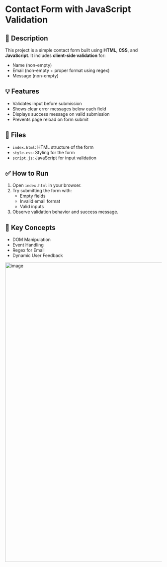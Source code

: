 # Contact Form with JavaScript Validation

## 📝 Description
This project is a simple contact form built using **HTML**, **CSS**, and **JavaScript**. It includes **client-side validation** for:
- Name (non-empty)
- Email (non-empty + proper format using regex)
- Message (non-empty)

## 💡 Features
- Validates input before submission
- Shows clear error messages below each field
- Displays success message on valid submission
- Prevents page reload on form submit

## 📂 Files
- `index.html`: HTML structure of the form
- `style.css`: Styling for the form
- `script.js`: JavaScript for input validation

## ✅ How to Run
1. Open `index.html` in your browser.
2. Try submitting the form with:
   - Empty fields
   - Invalid email format
   - Valid inputs
3. Observe validation behavior and success message.

## 📌 Key Concepts
- DOM Manipulation
- Event Handling
- Regex for Email
- Dynamic User Feedback
<img width="960" alt="image" src="https://github.com/user-attachments/assets/8f7b1148-9400-4cb4-9fc7-d6405d65e76c" />

